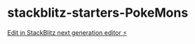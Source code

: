 # stackblitz-starters-PokeMons

[Edit in StackBlitz next generation editor ⚡️](https://stackblitz.com/~/github.com/ForWork-E/stackblitz-starters-PokeMons)
